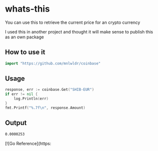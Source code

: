 # whats-this

You can use this to retrieve the current price for an crypto currency

I used this in another project and thought it will make sense 
to publish this as an own package 

## How to use it
```go
import "https://github.com/mnlwldr/coinbase"
```

## Usage
```go
response, err := coinbase.Get("SHIB-EUR")
if err != nil {
	log.Println(err)
}
fmt.Printf("%.7f\n", response.Amount)
```

## Output
```sh
0.0000253
```

[![Go Reference](https: